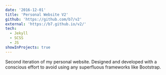 ```yaml
---
date: '2016-12-01'
title: 'Personal Website V2'
github: 'https://github.com/b7/v2'
external: 'https://b7.github.io/v2/'
tech:
  - Jekyll
  - SCSS
  - JS
showInProjects: true
---
```


Second iteration of my personal website. Designed and developed with a conscious effort to avoid using any superfluous frameworks like Bootstrap.
